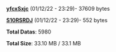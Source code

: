 [**yfcxSxjc**](/data/yfcxSxjc.txt) (01/12/22 - 23:29)- 37609 bytes

[**S10RSRDJ**](/data/S10RSRDJ.txt) (01/12/22 - 23:29)- 552 bytes

**Total Datas**: 5980

**Total Size**: 33.10 MB / 33.1 MB